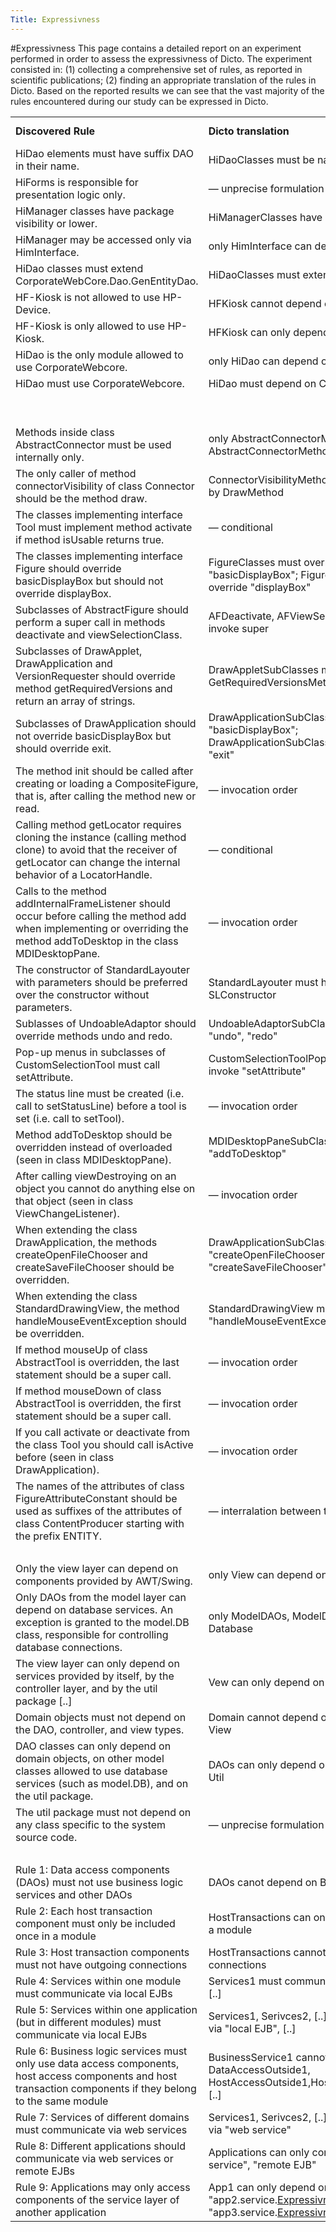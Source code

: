 ```yaml
---
Title: Expressivness
---
```

#Expressivness
This page contains a detailed report on an experiment performed in order to assess the expressivness of Dicto. The experiment consisted in: (1) collecting a comprehensive set of rules, as reported in scientific publications; (2) finding an appropriate translation of the rules in Dicto. Based on the reported results we can see that the vast majority of the rules encountered during our study can be expressed in Dicto. 



| | | | |
|---|---|---|---|
| **Discovered Rule**	|	**Dicto translation**	|	**supported by Dicto?**	|
|	HiDao elements must have suffix DAO in their name.	|	HiDaoClasses must be named "\*DAO"	|	yes	|
|	HiForms is responsible for presentation logic only.	|	&mdash; unprecise formulation	|	yes	|
|	HiManager classes have package visibility or lower.	|	HiManagerClasses have  visibility \"" / "private"	|	yes	|
|	HiManager may be accessed only via HimInterface.	|	only HimInterface can depend on HiManager 	|	yes	|
|	HiDao classes must extend CorporateWebCore.Dao.GenEntityDao.	|	HiDaoClasses must extend GenEntityDao	|	yes	|
|	HF-Kiosk is not allowed to use HP-Device.	|	HFKiosk cannot depend on HPDevice	|	yes	|
|	HF-Kiosk is only allowed to use HP-Kiosk.	|	HFKiosk can only depend on HPKiosk	|	yes	|
|	HiDao is the only module allowed to use CorporateWebcore.	|	only HiDao can depend on CorporateWebcore	|	yes	|
|	HiDao must use CorporateWebcore.	|	HiDao must depend on CorporateWebcore	|	yes	|
|		|		|	yes	|
|		|		|	yes	|
|	Methods inside class AbstractConnector must be used internally only.	|	only AbstractConnectorMethods can invoke AbstractConnectorMethods	|	yes	|
|	The only caller of method connectorVisibility of class Connector should be the method draw.	|	ConnectorVisibilityMethod can only be invoked by DrawMethod	|	yes	|
|	The classes implementing interface Tool must implement method activate if method isUsable returns true.	|	&mdash; conditional	|	no	|
|	The classes implementing interface Figure should override basicDisplayBox but should not override displayBox.	|	FigureClasses must override "basicDisplayBox"; FigureClasses cannot override "displayBox"	|	yes	|
|	Subclasses of AbstractFigure should perform a super call in methods deactivate and viewSelectionClass.	|	AFDeactivate, AFViewSelectionClass  must invoke super	|	yes	|
|	Subclasses of DrawApplet, DrawApplication and VersionRequester should override method getRequiredVersions and return an array of strings.	|	DrawAppletSubClasses must override GetRequiredVersionsMethod	|	yes	|
|	Subclasses of DrawApplication should not override basicDisplayBox but should override exit.	|	DrawApplicationSubClasses cannot override "basicDisplayBox"; DrawApplicationSubClasses must override "exit" 	|	yes	|
|	The method init should be called after creating or loading a CompositeFigure, that is, after calling the method new or read.	|	&mdash; invocation order	|	no	|
|	Calling method getLocator requires cloning the instance (calling method clone) to avoid that the receiver of getLocator can change the internal behavior of a LocatorHandle.	|	&mdash; conditional	|	no	|
|	Calls to the method addInternalFrameListener should occur before calling the method add when implementing or overriding the method addToDesktop in the class MDIDesktopPane.	|	&mdash; invocation order	|	no	|
|	The constructor of StandardLayouter with parameters should be preferred over the constructor without parameters.	|	StandardLayouter must have method SLConstructor	|	yes	|
|	Sublasses of UndoableAdaptor should override methods undo and redo.	|	UndoableAdaptorSubClasses  must override "undo", "redo"	|	yes	|
|	Pop-up menus in subclasses of CustomSelectionTool must call setAttribute.	|	CustomSelectionToolPopupMethods must invoke "setAttribute"	|	yes	|
|	The status line must be created (i.e. call to setStatusLine) before a tool is set (i.e. call to setTool).	|	&mdash; invocation order	|	no	|
|	Method addToDesktop should be overridden instead of overloaded (seen in class MDIDesktopPane).	|	MDIDesktopPaneSubClasses must override "addToDesktop"	|	yes	|
|	After calling viewDestroying on an object you cannot do anything else on that object (seen in class ViewChangeListener).	|	&mdash; invocation order	|	no	|
|	When extending the class DrawApplication, the methods createOpenFileChooser and createSaveFileChooser should be overridden.	|	DrawApplicationSubClasses must override "createOpenFileChooser", "createSaveFileChooser"	|	yes	|
|	When extending the class StandardDrawingView, the method handleMouseEventException should be overridden.	|	StandardDrawingView must override "handleMouseEventException"	|	yes	|
|	If method mouseUp of class AbstractTool is overridden, the last statement should be a super call.	|	&mdash; invocation order	|	no	|
|	If method mouseDown of class AbstractTool is overridden, the first statement should be a super call.	|	&mdash; invocation order	|	no	|
|	If you call activate or deactivate from the class Tool you should call isActive before (seen in class DrawApplication).	|	&mdash; invocation order	|	no	|
|	The names of the attributes of class FigureAttributeConstant should be used as suffixes of the attributes of class ContentProducer starting with the prefix ENTITY.	|	&mdash; interralation between two groups of entities	|	no	|
|		|		|	yes	|
|	Only the view layer can depend on components provided by AWT/Swing. 	|	only View can depend on Swing, AWT	|	yes	|
|	Only DAOs from the model layer can depend on database services. An exception is granted to the model.DB class, responsible for controlling database connections. 	|	only ModelDAOs, ModelDB can depend on Database	|	yes	|
|	The view layer can only depend on services provided by itself, by the controller layer, and by the util package [..]	|	Vew can only depend on View, Controller, Util	|	yes	|
|	Domain objects must not depend on the DAO, controller, and view types. 	|	Domain cannot depend on DAO, Controller, View	|	yes	|
|	DAO classes can only depend on domain objects, on other model classes allowed to use database services (such as model.DB), and on the util package. 	|	DAOs can only depend on Domain, ModelDB, Util 	|	yes	|
|	The util package must not depend on any class specific to the system source code. 	|	&mdash; unprecise formulation	|	yes	|
|		|		|	yes	|
|	Rule 1: Data access components (DAOs) must not use business logic services and other DAOs 	|	DAOs canot depend on Business, DAOs	|	yes	|
|	Rule 2: Each host transaction component must only be included once in a module 	|	HostTransactions can only be included once in a module 	|	yes	|
|	Rule 3: Host transaction components must not have outgoing connections 	|	HostTransactions cannot have outgoing connections 	|	yes	|
|	Rule 4: Services within one module must communicate via local EJBs 	|	Services1 must communicate via "local EJB"; [..]	|	yes	|
|	Rule 5: Services within one application (but in different modules) must communicate via local EJBs 	|	Services1, Serivces2, [..] must communicate via "local EJB", [..]	|	yes	|
|	Rule 6: Business logic services must only use data access components, host access components and host transaction components if they belong to the same module 	|	BusinessService1 cannot depend on DataAccessOutside1, HostAccessOutside1,HostTransactionOutside1; [..]	|	yes	|
|	Rule 7: Services of different domains must communicate via web services 	|	 Services1, Serivces2, [..] must communicate via "web service"	|	yes	|
|	Rule 8: Different applications should communicate via web services or remote EJBs 	|	 Applications can only communicate via "web service", "remote EJB"	|	yes	|
|	Rule 9: Applications may only access components of the service layer of another application 	|	 App1 can only depend on "app2.service.[Expressivness](%base_url%/research/arch-constr/eval/Expressivness)",  "app3.service.[Expressivness](%base_url%/research/arch-constr/eval/Expressivness)", [..]	|	yes	|
